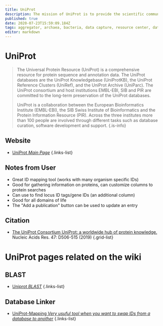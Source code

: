 ```yaml
---
title: UniProt
description: The mission of UniProt is to provide the scientific community with a comprehensive, high-quality and freely accessible resource of protein sequence and functional information.
published: true
date: 2020-07-23T15:59:09.184Z
tags: aggregator, archaea, bacteria, data capture, resource center, database, proteomes, sequence identity, eukaryota, id mapping, locus tag
editor: markdown
---
```


# UniProt

> The Universal Protein Resource (UniProt) is a comprehensive resource for protein sequence and annotation data. The UniProt databases are the UniProt Knowledgebase (UniProtKB), the UniProt Reference Clusters (UniRef), and the UniProt Archive (UniParc). The UniProt consortium and host institutions EMBL-EBI, SIB and PIR are committed to the long-term preservation of the UniProt databases.
> 
> UniProt is a collaboration between the European Bioinformatics Institute (EMBL-EBI), the SIB Swiss Institute of Bioinformatics and the Protein Information Resource (PIR). Across the three institutes more than 100 people are involved through different tasks such as database curation, software development and support.
{.is-info}


## Website

- [UniProt *Main Page*](https://www.uniprot.org/)
{.links-list}


## Notes from User
- Great ID mapping tool (works with many organism specific IDs)
- Good for gathering information on proteins, can customize columns to protein searches 
- Can use to find locus ID tags/gene IDs (an additional column)
- Good for all domains of life 
- The "Add a publication" button can be used to update an entry

## Citation

- [The UniProt Consortium UniProt: a worldwide hub of protein knowledge.](https://academic.oup.com/nar/article/47/D1/D506/5160987) Nucleic Acids Res. 47: D506-515 (2019)
{.grid-list}

# UniProt pages related on the wiki

## BLAST

- [Uniprot *BLAST*](https://vdclab-wiki.herokuapp.com/tools/gene-finders/BLAST)
{.links-list}

## Database Linker

- [UniProt-Mapping *Very usuful tool when you want to swap IDs from a database to another*](https://vdclab-wiki.herokuapp.com/en/tools/database-linker/UniProt-Mapping)
{.links-list}
